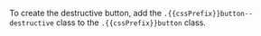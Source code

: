 To create the destructive button, add the `.{{cssPrefix}}button--destructive` class to the `.{{cssPrefix}}button` class. 
